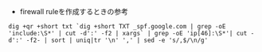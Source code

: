 - firewall ruleを作成するときの参考
```
dig +qr +short txt `dig +short TXT _spf.google.com | grep -oE 'include:\S*' | cut -d':' -f2 | xargs` | grep -oE 'ip[46]:\S*'| cut -d':' -f2- | sort | uniq|tr '\n' ',' | sed -e 's/,$/\n/g'
```

